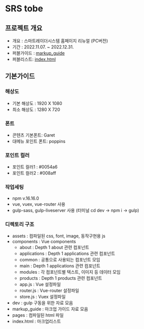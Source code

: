 # SRS tobe

## 프로젝트 개요
- 개요 : 스마트레이더시스템 홈페이지 리뉴얼 (PC버전)
- 기간 : 2022.11.07. ~ 2022.12.31.
- 퍼블가이드 : [markup_guide](https://eunseok0722.github.io/srstobe/markup_guide/index.html)
- 퍼블리스트: [index.html](https://eunseok0722.github.io/srstobe/index.html)

기본가이드
---
### 해상도
- 기본 해상도 : 1920 X 1080
- 최소 해상도 : 1280 X 720

### 폰트
- 콘텐츠 기본폰트: Garet
- 대메뉴 포인트 폰트: poppins

### 포인트 컬러
- 포인트 컬러1 : #0054a6
- 포인트 컬러2 : #008aff

### 작업세팅
- npm v.16.16.0
- vue, vuex, vue-router 사용
- gulp-sass, gulp-liveserver 사용 (터미널 cd dev -> npm i -> gulp)

### 디렉토리 구조
- assets : 컴파일된 css, font, image, 동작구현용 js
- components : Vue components
  - about : Depth 1 about 관련 컴포넌트
  - applications : Depth 1 applications 관련 컴포넌트
  - common : 공통으로 사용되는 컴포넌트 모임
  - main : Depth 1 applications 관련 컴포넌트
  - modules : 각 컴포넌트별 텍스트, 이미지 등 데이터 모임
  - products : Depth 1 products 관련 컴포넌트
  - app.js : Vue 설정파일
  - router.js : Vue-router 설정파일
  - store.js : Vuex 설정파일
- dev : gulp 구동을 위한 자료 모음
- markup_guide : 마크업 가이드 자료 모음
- pages : 컴파일된 html 파일
- index.html : 마크업리스트


